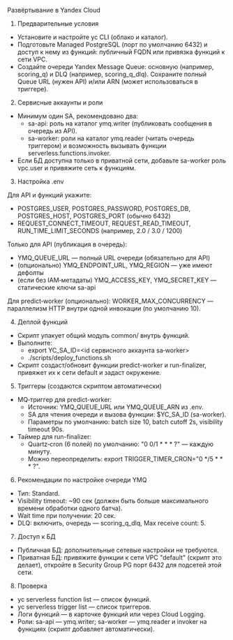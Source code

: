 Развёртывание в Yandex Cloud

1) Предварительные условия

- Установите и настройте yc CLI (облако и каталог).
- Подготовьте Managed PostgreSQL (порт по умолчанию 6432) и доступ к нему из функций: публичный FQDN или привязка функций к сети VPC.
- Создайте очереди Yandex Message Queue: основную (например, scoring_q) и DLQ (например, scoring_q_dlq). Сохраните полный Queue URL (нужен API) и/или ARN (может использоваться в триггере).

2) Сервисные аккаунты и роли

- Минимум один SA, рекомендовано два:
  - sa-api: роль на каталог ymq.writer (публиковать сообщения в очередь из API).
  - sa-worker: роли на каталог ymq.reader (читать очередь триггером) и возможность вызывать функции serverless.functions.invoker.
- Если БД доступна только в приватной сети, добавьте sa-worker роль vpc.user и привяжите сеть к функциям.

3) Настройка .env

Для API и функций укажите:

- POSTGRES_USER, POSTGRES_PASSWORD, POSTGRES_DB, POSTGRES_HOST, POSTGRES_PORT (обычно 6432)
- REQUEST_CONNECT_TIMEOUT, REQUEST_READ_TIMEOUT, RUN_TIME_LIMIT_SECONDS (например, 2.0 / 3.0 / 1200)

Только для API (публикация в очередь):

- YMQ_QUEUE_URL — полный URL очереди (обязательно для API)
- (опционально) YMQ_ENDPOINT_URL, YMQ_REGION — уже имеют дефолты
- (если без IAM‑метадаты) YMQ_ACCESS_KEY, YMQ_SECRET_KEY — статические ключи sa-api

Для predict‑worker (опционально): WORKER_MAX_CONCURRENCY — параллелизм HTTP внутри одной инвокации (по умолчанию 10).

4) Деплой функций

- Скрипт упакует общий модуль common/ внутрь функций.
- Выполните:
  - export YC_SA_ID=<id сервисного аккаунта sa‑worker>
  - ./scripts/deploy_functions.sh
- Скрипт создаст/обновит функции predict-worker и run-finalizer, привяжет их к сети default и задаст окружение.

5) Триггеры (создаются скриптом автоматически)

- MQ‑триггер для predict-worker:
  - Источник: YMQ_QUEUE_URL или YMQ_QUEUE_ARN из .env.
  - SA для чтения очереди и вызова функции: $YC_SA_ID (sa-worker).
  - Параметры по умолчанию: batch size 10, batch cutoff 2s, visibility timeout 90s.
- Таймер для run-finalizer:
  - Quartz‑cron (6 полей) по умолчанию: "0 0/1 * * * ?" — каждую минуту.
  - Можно переопределить: export TRIGGER_TIMER_CRON="0 */5 * * * ?".

6) Рекомендации по настройке очереди YMQ

- Тип: Standard.
- Visibility timeout: ~90 сек (должен быть больше максимального времени обработки одного батча).
- Wait time при получении: 20 сек.
- DLQ: включить, очередь — scoring_q_dlq, Max receive count: 5.

7) Доступ к БД

- Публичная БД: дополнительные сетевые настройки не требуются.
- Приватная БД: привяжите функции к сети VPC "default" (скрипт это делает), откройте в Security Group PG порт 6432 для подсетей этой сети.

8) Проверка

- yc serverless function list — список функций.
- yc serverless trigger list — список триггеров.
- Логи функций — в карточке функций или через Cloud Logging.
- Роли: sa-api — ymq.writer; sa-worker — ymq.reader и invoker на функциях (скрипт добавляет автоматически).
